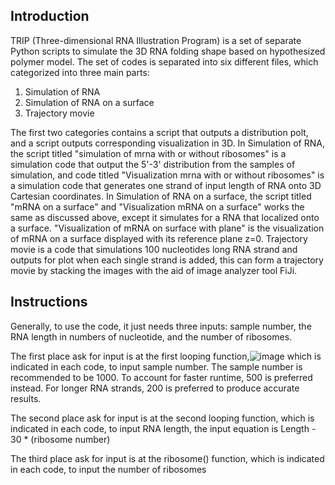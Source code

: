 ## Introduction
TRIP (Three-dimensional RNA Illustration Program) is a set of separate Python scripts to simulate the 3D RNA folding shape based on hypothesized polymer model.
The set of codes is separated into six different files, which categorized into three main parts: 
1. Simulation of RNA 
2. Simulation of RNA on a surface
3. Trajectory movie

The first two categories contains a script that outputs a distribution polt, and a script outputs corresponding visualization in 3D.
In Simulation of RNA, the script titled "simulation of mrna with or without ribosomes" is a simulation code that output the 5'-3' distribution from the samples of simulation, and code titled "Visualization mrna with or without ribosomes" is a simulation code that generates one strand of input length of RNA onto 3D Cartesian coordinates.
In Simulation of RNA on a surface,  the script titled "mRNA on a surface" and "Visualization mRNA on a surface" works the same as discussed above, except it simulates for a RNA that localized onto a surface. "Visualization of mRNA on surface with plane" is the visualization of mRNA on a surface displayed with its reference plane z=0.
Trajectory movie is a code that simulations 100 nucleotides long RNA strand and outputs for plot when each single strand is added, this can form a trajectory movie by stacking the images with the aid of image analyzer tool FiJi.

## Instructions
Generally, to use the code, it just needs three inputs: sample number, the RNA length in numbers of nucleotide, and the number of ribosomes.

The first place ask for input is at the first looping function,![image](https://user-images.githubusercontent.com/75511362/133611480-dd718c16-6e86-4b49-b7f3-a3bd7accfa40.png)
 which is indicated in each code, to input sample number. The sample number is recommended to be 1000. To account for faster runtime, 500 is preferred instead. For longer RNA strands, 200 is preferred to produce accurate results.

The second place ask for input is at the second looping function, which is indicated in each code, to input RNA length, the input equation is Length - 30 * (ribosome number)

The third place ask for input is at the ribosome() function, which is indicated in each code, to input the number of ribosomes
